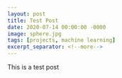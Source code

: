 ```yaml
---
layout: post
title: Test Post
date: 2020-07-14 00:00:00 -0000
image: sphere.jpg
tags: [projects, machine learning]
excerpt_separator: <!--more-->
---
```


This is a test post